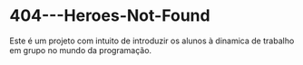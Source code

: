 # 404---Heroes-Not-Found
Este é um projeto com intuito de introduzir os alunos à dinamica de trabalho em grupo no mundo da programação.
